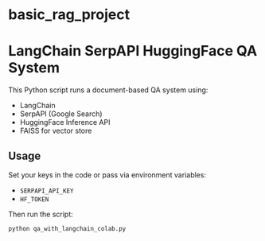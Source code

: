 # basic_rag_project
# LangChain SerpAPI HuggingFace QA System

This Python script runs a document-based QA system using:
- LangChain
- SerpAPI (Google Search)
- HuggingFace Inference API
- FAISS for vector store

## Usage

Set your keys in the code or pass via environment variables:
- `SERPAPI_API_KEY`
- `HF_TOKEN`

Then run the script:
```bash
python qa_with_langchain_colab.py
